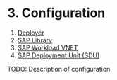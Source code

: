 <!-- TODO: Header -->



# 3. Configuration <!-- omit in toc -->

1. [Deployer](configuration-deployer.md)
2. [SAP Library](configuration-sap_library.md)
3. [SAP Workload VNET](configuration-sap_workload_vnet.md)
4. [SAP Deployment Unit (SDU)](configuration-sap_deployment_unit.md)



TODO: Description of configuration
